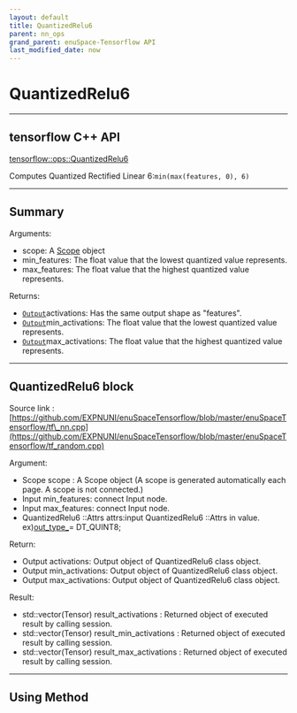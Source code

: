 ```yaml
--- 
layout: default 
title: QuantizedRelu6 
parent: nn_ops 
grand_parent: enuSpace-Tensorflow API 
last_modified_date: now 
--- 
```


# QuantizedRelu6

---

## tensorflow C++ API

[tensorflow::ops::QuantizedRelu6](https://www.tensorflow.org/api_docs/cc/class/tensorflow/ops/quantized-relu6)

Computes Quantized Rectified Linear 6:`min(max(features, 0), 6)`

---

## Summary

Arguments:

* scope: A [Scope](https://www.tensorflow.org/api_docs/cc/class/tensorflow/scope.html#classtensorflow_1_1_scope) object
* min\_features: The float value that the lowest quantized value represents.
* max\_features: The float value that the highest quantized value represents.

Returns:

* [`Output`](https://www.tensorflow.org/api_docs/cc/class/tensorflow/output.html#classtensorflow_1_1_output)activations: Has the same output shape as "features".
* [`Output`](https://www.tensorflow.org/api_docs/cc/class/tensorflow/output.html#classtensorflow_1_1_output)min\_activations: The float value that the lowest quantized value represents.
* [`Output`](https://www.tensorflow.org/api_docs/cc/class/tensorflow/output.html#classtensorflow_1_1_output)max\_activations: The float value that the highest quantized value represents.

---

## QuantizedRelu6 block

Source link : [https://github.com/EXPNUNI/enuSpaceTensorflow/blob/master/enuSpaceTensorflow/tf\_nn.cpp](https://github.com/EXPNUNI/enuSpaceTensorflow/blob/master/enuSpaceTensorflow/tf_random.cpp)

Argument:

* Scope scope : A Scope object \(A scope is generated automatically each page. A scope is not connected.\)
* Input min\_features: connect  Input node.
* Input max\_features: connect  Input node.
* QuantizedRelu6 ::Attrs attrs:input  QuantizedRelu6 ::Attrs in value. ex\)[out\_type\_](https://www.tensorflow.org/api_docs/cc/struct/tensorflow/ops/quantized-relu-x/attrs#structtensorflow_1_1ops_1_1_quantized_relu_x_1_1_attrs_1a7c41aaf8c42e0a8489da6d78d6f724c3)= DT\_QUINT8;

Return:

* Output activations: Output object of QuantizedRelu6 class object.
* Output min\_activations: Output object of QuantizedRelu6 class object.
* Output max\_activations: Output object of QuantizedRelu6 class object.

Result:

* std::vector\(Tensor\) result\_activations : Returned object of executed result by calling session.
* std::vector\(Tensor\) result\_min\_activations  : Returned object of executed result by calling session.
* std::vector\(Tensor\) result\_max\_activations  : Returned object of executed result by calling session.

---

## Using Method




